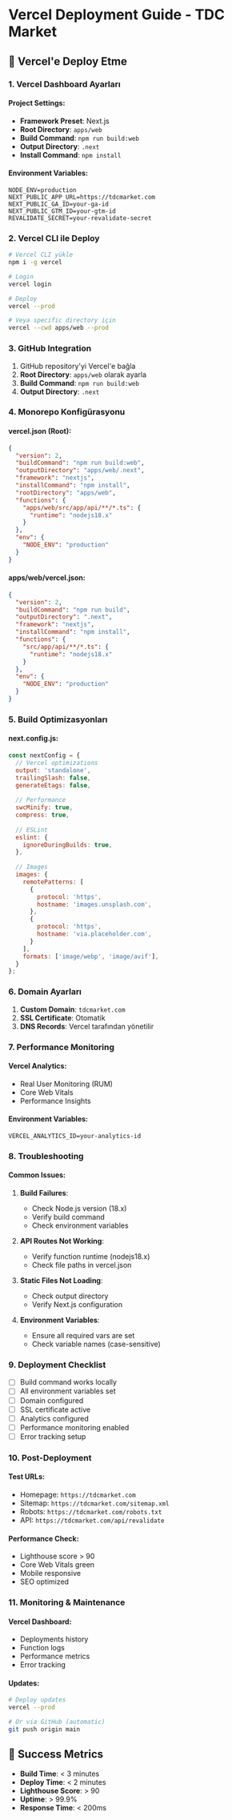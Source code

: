 # Vercel Deployment Guide - TDC Market

## 🚀 Vercel'e Deploy Etme

### 1. Vercel Dashboard Ayarları

#### Project Settings:
- **Framework Preset**: Next.js
- **Root Directory**: `apps/web`
- **Build Command**: `npm run build:web`
- **Output Directory**: `.next`
- **Install Command**: `npm install`

#### Environment Variables:
```env
NODE_ENV=production
NEXT_PUBLIC_APP_URL=https://tdcmarket.com
NEXT_PUBLIC_GA_ID=your-ga-id
NEXT_PUBLIC_GTM_ID=your-gtm-id
REVALIDATE_SECRET=your-revalidate-secret
```

### 2. Vercel CLI ile Deploy

```bash
# Vercel CLI yükle
npm i -g vercel

# Login
vercel login

# Deploy
vercel --prod

# Veya specific directory için
vercel --cwd apps/web --prod
```

### 3. GitHub Integration

1. GitHub repository'yi Vercel'e bağla
2. **Root Directory**: `apps/web` olarak ayarla
3. **Build Command**: `npm run build:web`
4. **Output Directory**: `.next`

### 4. Monorepo Konfigürasyonu

#### vercel.json (Root):
```json
{
  "version": 2,
  "buildCommand": "npm run build:web",
  "outputDirectory": "apps/web/.next",
  "framework": "nextjs",
  "installCommand": "npm install",
  "rootDirectory": "apps/web",
  "functions": {
    "apps/web/src/app/api/**/*.ts": {
      "runtime": "nodejs18.x"
    }
  },
  "env": {
    "NODE_ENV": "production"
  }
}
```

#### apps/web/vercel.json:
```json
{
  "version": 2,
  "buildCommand": "npm run build",
  "outputDirectory": ".next",
  "framework": "nextjs",
  "installCommand": "npm install",
  "functions": {
    "src/app/api/**/*.ts": {
      "runtime": "nodejs18.x"
    }
  },
  "env": {
    "NODE_ENV": "production"
  }
}
```

### 5. Build Optimizasyonları

#### next.config.js:
```javascript
const nextConfig = {
  // Vercel optimizations
  output: 'standalone',
  trailingSlash: false,
  generateEtags: false,
  
  // Performance
  swcMinify: true,
  compress: true,
  
  // ESLint
  eslint: {
    ignoreDuringBuilds: true,
  },
  
  // Images
  images: {
    remotePatterns: [
      {
        protocol: 'https',
        hostname: 'images.unsplash.com',
      },
      {
        protocol: 'https',
        hostname: 'via.placeholder.com',
      }
    ],
    formats: ['image/webp', 'image/avif'],
  }
};
```

### 6. Domain Ayarları

1. **Custom Domain**: `tdcmarket.com`
2. **SSL Certificate**: Otomatik
3. **DNS Records**: Vercel tarafından yönetilir

### 7. Performance Monitoring

#### Vercel Analytics:
- Real User Monitoring (RUM)
- Core Web Vitals
- Performance Insights

#### Environment Variables:
```env
VERCEL_ANALYTICS_ID=your-analytics-id
```

### 8. Troubleshooting

#### Common Issues:

1. **Build Failures**:
   - Check Node.js version (18.x)
   - Verify build command
   - Check environment variables

2. **API Routes Not Working**:
   - Verify function runtime (nodejs18.x)
   - Check file paths in vercel.json

3. **Static Files Not Loading**:
   - Check output directory
   - Verify Next.js configuration

4. **Environment Variables**:
   - Ensure all required vars are set
   - Check variable names (case-sensitive)

### 9. Deployment Checklist

- [ ] Build command works locally
- [ ] All environment variables set
- [ ] Domain configured
- [ ] SSL certificate active
- [ ] Analytics configured
- [ ] Performance monitoring enabled
- [ ] Error tracking setup

### 10. Post-Deployment

#### Test URLs:
- Homepage: `https://tdcmarket.com`
- Sitemap: `https://tdcmarket.com/sitemap.xml`
- Robots: `https://tdcmarket.com/robots.txt`
- API: `https://tdcmarket.com/api/revalidate`

#### Performance Check:
- Lighthouse score > 90
- Core Web Vitals green
- Mobile responsive
- SEO optimized

### 11. Monitoring & Maintenance

#### Vercel Dashboard:
- Deployments history
- Function logs
- Performance metrics
- Error tracking

#### Updates:
```bash
# Deploy updates
vercel --prod

# Or via GitHub (automatic)
git push origin main
```

## 🎯 Success Metrics

- **Build Time**: < 3 minutes
- **Deploy Time**: < 2 minutes
- **Lighthouse Score**: > 90
- **Uptime**: > 99.9%
- **Response Time**: < 200ms